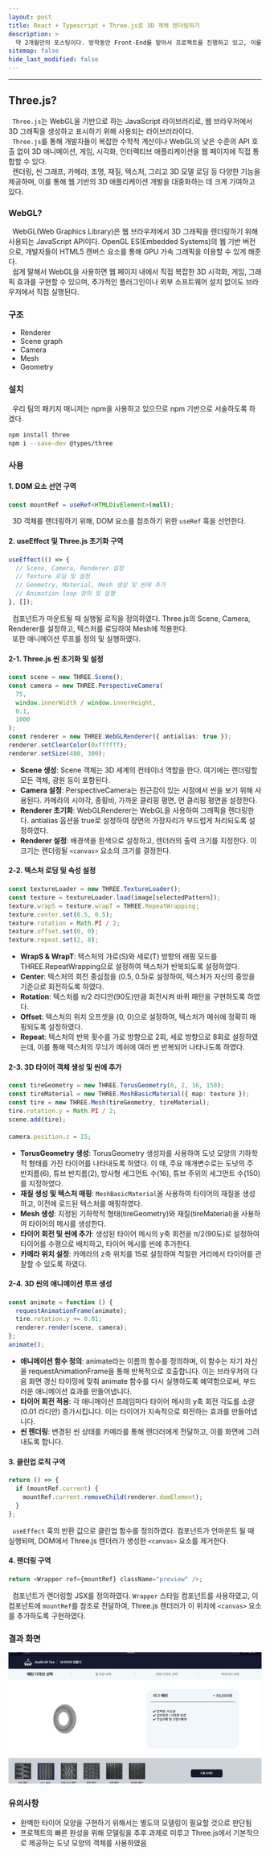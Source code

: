 ```yaml
---
layout: post
title: React + Typescript + Three.js로 3D 객체 렌더링하기
description: >
  약 2개월만의 포스팅이다. 방학동안 Front-End를 맡아서 프로젝트를 진행하고 있고, 이를 위해 3D 객체 렌더링에 대한 공부 기록을 남기기 위해 해당 게시글을 작성하게 되었다.
sitemap: false
hide_last_modified: false
---
```


---

## Three.js?

&nbsp; `Three.js`는 WebGL을 기반으로 하는 JavaScript 라이브러리로, 웹 브라우저에서 3D 그래픽을 생성하고 표시하기 위해 사용되는 라이브러라이다.<br>
&nbsp; `Three.js`를 통해 개발자들이 복잡한 수학적 계산이나 WebGL의 낮은 수준의 API 호출 없이 3D 애니메이션, 게임, 시각화, 인터랙티브 애플리케이션을 웹 페이지에 직접 통합할 수 있다.<br>
&nbsp; 렌더링, 씬 그래프, 카메라, 조명, 재질, 텍스처, 그리고 3D 모델 로딩 등 다양한 기능을 제공하며, 이를 통해 웹 기반의 3D 애플리케이션 개발을 대중화하는 데 크게 기여하고 있다.

### WebGL?

&nbsp; WebGL(Web Graphics Library)은 웹 브라우저에서 3D 그래픽을 렌더링하기 위해 사용되는 JavaScript API이다. OpenGL ES(Embedded Systems)의 웹 기반 버전으로, 개발자들이 HTML5 캔버스 요소를 통해 GPU 가속 그래픽을 이용할 수 있게 해준다.<br>
&nbsp; 쉽게 말해서 WebGL을 사용하면 웹 페이지 내에서 직접 복잡한 3D 시각화, 게임, 그래픽 효과를 구현할 수 있으며, 추가적인 플러그인이나 외부 소프트웨어 설치 없이도 브라우저에서 직접 실행된다.

### 구조

- Renderer
- Scene graph
- Camera
- Mesh
- Geometry

### 설치

&nbsp; 우리 팀의 패키지 매니저는 npm을 사용하고 있으므로 npm 기반으로 서술하도록 하겠다.

```bash
npm install three
npm i --save-dev @types/three
```

### 사용

#### 1. DOM 요소 선언 구역

```typescript
const mountRef = useRef<HTMLDivElement>(null);
```

&nbsp; 3D 객체를 랜더링하기 위해, DOM 요소를 참조하기 위한 `useRef` 훅을 선언한다.

#### 2. useEffect 및 Three.js 초기화 구역

```typescript
useEffect(() => {
  // Scene, Camera, Renderer 설정
  // Texture 로딩 및 설정
  // Geometry, Material, Mesh 생성 및 씬에 추가
  // Animation loop 정의 및 실행
}, []);
```

&nbsp; 컴포넌트가 마운트될 때 실행될 로직을 정의하였다. Three.js의 Scene, Camera, Renderer를 설정하고, 텍스처를 로딩하여 Mesh에 적용한다.<br>
&nbsp; 또한 애니메이션 루프를 정의 및 실행하였다.

#### 2-1. Three.js 씬 초기화 및 설정

```typescript
const scene = new THREE.Scene();
const camera = new THREE.PerspectiveCamera(
  75,
  window.innerWidth / window.innerHeight,
  0.1,
  1000
);
const renderer = new THREE.WebGLRenderer({ antialias: true });
renderer.setClearColor(0xffffff);
renderer.setSize(480, 300);
```

- **Scene 생성**: Scene 객체는 3D 세계의 컨테이너 역할을 한다. 여기에는 렌더링할 모든 객체, 광원 등이 포함된다.
- **Camera 설정**: PerspectiveCamera는 원근감이 있는 시점에서 씬을 보기 위해 사용된다. 카메라의 시야각, 종횡비, 가까운 클리핑 평면, 먼 클리핑 평면을 설정한다.
- **Renderer 초기화**: WebGLRenderer는 WebGL을 사용하여 그래픽을 렌더링한다. antialias 옵션을 true로 설정하여 장면의 가장자리가 부드럽게 처리되도록 설정하였다.
- **Renderer 설정**: 배경색을 흰색으로 설정하고, 렌더러의 출력 크기를 지정한다. 이 크기는 렌더링될 `<canvas>` 요소의 크기를 결정한다.

#### 2-2. 텍스처 로딩 및 속성 설정

```typescript
const textureLoader = new THREE.TextureLoader();
const texture = textureLoader.load(image[selectedPattern]);
texture.wrapS = texture.wrapT = THREE.RepeatWrapping;
texture.center.set(0.5, 0.5);
texture.rotation = Math.PI / 2;
texture.offset.set(0, 0);
texture.repeat.set(2, 8);
```

- **WrapS & WrapT**: 텍스처의 가로(S)와 세로(T) 방향의 래핑 모드를 THREE.RepeatWrapping으로 설정하여 텍스처가 반복되도록 설정하였다.
- **Center**: 텍스처의 회전 중심점을 (0.5, 0.5)로 설정하여, 텍스처가 자신의 중앙을 기준으로 회전하도록 하였다.
- **Rotation**: 텍스처를 π/2 라디안(90도)만큼 회전시켜 바퀴 패턴을 구현하도록 하였다.
- **Offset**: 텍스처의 위치 오프셋을 (0, 0)으로 설정하여, 텍스처가 메쉬에 정확히 매핑되도록 설정하였다.
- **Repeat**: 텍스처의 반복 횟수를 가로 방향으로 2회, 세로 방향으로 8회로 설정하였는데, 이를 통해 텍스처의 무늬가 메쉬에 여러 번 반복되어 나타나도록 하였다.

#### 2-3. 3D 타이어 객체 생성 및 씬에 추가

```typescript
const tireGeometry = new THREE.TorusGeometry(6, 2, 16, 150);
const tireMaterial = new THREE.MeshBasicMaterial({ map: texture });
const tire = new THREE.Mesh(tireGeometry, tireMaterial);
tire.rotation.y = Math.PI / 2;
scene.add(tire);

camera.position.z = 15;
```

- **TorusGeometry 생성**: TorusGeometry 생성자를 사용하여 도넛 모양의 기하학적 형태를 가진 타이어를 나타내도록 하였다. 이 때, 주요 매개변수로는 도넛의 주 반지름(6), 튜브 반지름(2), 방사형 세그먼트 수(16), 튜브 주위의 세그먼트 수(150)를 지정하였다.
- **재질 생성 및 텍스처 매핑**: `MeshBasicMaterial`을 사용하여 타이어의 재질을 생성하고, 이전에 로드된 텍스처를 매핑하였다.
- **Mesh 생성**: 지정된 기하학적 형태(tireGeometry)와 재질(tireMaterial)을 사용하여 타이어의 메시를 생성한다.
- **타이어 회전 및 씬에 추가**: 생성된 타이어 메시의 y축 회전을 π/2(90도)로 설정하여 타이어를 수평으로 배치하고, 타이어 메시를 씬에 추가한다.
- **카메라 위치 설정**: 카메라의 z축 위치를 15로 설정하여 적절한 거리에서 타이어를 관찰할 수 있도록 하였다.

#### 2-4. 3D 씬의 애니메이션 루프 생성

```typescript
const animate = function () {
  requestAnimationFrame(animate);
  tire.rotation.y += 0.01;
  renderer.render(scene, camera);
};
animate();
```

- **애니메이션 함수 정의**: animate라는 이름의 함수를 정의하며, 이 함수는 자기 자신을 requestAnimationFrame을 통해 반복적으로 호출합니다. 이는 브라우저의 다음 화면 갱신 타이밍에 맞춰 animate 함수를 다시 실행하도록 예약함으로써, 부드러운 애니메이션 효과를 만들어냅니다.
- **타이어 회전 적용**: 각 애니메이션 프레임마다 타이어 메시의 y축 회전 각도를 소량(0.01 라디안) 증가시킵니다. 이는 타이어가 지속적으로 회전하는 효과를 만들어냅니다.
- **씬 렌더링**: 변경된 씬 상태를 카메라를 통해 렌더러에게 전달하고, 이를 화면에 그려내도록 합니다.

#### 3. 클린업 로직 구역

```typescript
return () => {
  if (mountRef.current) {
    mountRef.current.removeChild(renderer.domElement);
  }
};
```

&nbsp; `useEffect` 훅의 반환 값으로 클린업 함수를 정의하였다. 컴포넌트가 언마운트 될 때 실행되며, DOM에서 Three.js 렌더러가 생성한 `<canvas>` 요소를 제거한다.

#### 4. 랜더링 구역

```typescript
return <Wrapper ref={mountRef} className="preview" />;
```

&nbsp; 컴포넌트가 랜더링할 JSX를 정의하였다. `Wrapper` 스타일 컴포넌트를 사용하였고, 이 컴포넌트에 `mountRef`를 참조로 전달하여, Three.js 랜더러가 이 위치에 `<canvas>` 요소를 추가하도록 구현하였다.

### 결과 화면

![alt text](/assets/img/docs/threejs/example.gif)

### 유의사항

- 완벽한 타이어 모양을 구현하기 위해서는 별도의 모델링이 필요할 것으로 판단됨
- 프로젝트의 빠른 완성을 위해 모델링을 추후 과제로 미루고 Three.js에서 기본적으로 제공하는 도넛 모양의 객체를 사용하였음
